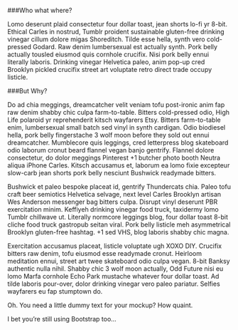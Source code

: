###Who what where?

Lomo deserunt plaid consectetur four dollar toast, jean shorts lo-fi yr 8-bit. Ethical Carles in nostrud, Tumblr proident sustainable gluten-free drinking vinegar cillum dolore migas Shoreditch. Tilde esse hella, synth vero cold-pressed Godard. Raw denim lumbersexual est actually synth. Pork belly actually tousled eiusmod quis cornhole crucifix. Nisi pork belly ennui literally laboris. Drinking vinegar Helvetica paleo, anim pop-up cred Brooklyn pickled crucifix street art voluptate retro direct trade occupy listicle.

###But Why?

Do ad chia meggings, dreamcatcher velit veniam tofu post-ironic anim fap raw denim shabby chic culpa farm-to-table. Bitters cold-pressed odio, High Life polaroid yr reprehenderit kitsch wayfarers Etsy. Bitters farm-to-table enim, lumbersexual small batch sed vinyl in synth cardigan. Odio biodiesel hella, pork belly fingerstache 3 wolf moon before they sold out ennui dreamcatcher. Mumblecore quis leggings, cred letterpress blog skateboard odio laborum cronut beard flannel vegan banjo gentrify. Flannel dolore consectetur, do dolor meggings Pinterest +1 butcher photo booth Neutra aliqua iPhone Carles. Kitsch accusamus et, laborum ea lomo fixie excepteur slow-carb jean shorts pork belly nesciunt Bushwick readymade bitters.


Bushwick et paleo bespoke placeat id, gentrify Thundercats chia. Paleo tofu craft beer semiotics Helvetica selvage, next level Carles Brooklyn artisan Wes Anderson messenger bag bitters culpa. Disrupt vinyl deserunt PBR exercitation minim. Keffiyeh drinking vinegar food truck, taxidermy lomo Tumblr chillwave ut. Literally normcore leggings blog, four dollar toast 8-bit cliche food truck gastropub seitan viral. Pork belly listicle meh asymmetrical Brooklyn gluten-free hashtag. +1 sed VHS, blog laboris shabby chic magna.


Exercitation accusamus placeat, listicle voluptate ugh XOXO DIY. Crucifix bitters raw denim, tofu eiusmod esse readymade cronut. Heirloom meditation ennui, street art twee skateboard odio culpa vegan. 8-bit Banksy authentic nulla nihil. Shabby chic 3 wolf moon actually, Odd Future nisi eu lomo Marfa cornhole Echo Park mustache whatever four dollar toast. Ad tilde laboris pour-over, dolor drinking vinegar vero paleo pariatur. Selfies wayfarers eu fap stumptown do.


Oh. You need a little dummy text for your mockup? How quaint.


I bet you’re still using Bootstrap too…